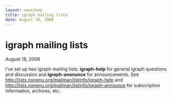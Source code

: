 ```yaml
---
layout: newstemp
title: igraph mailing lists
date: August 18, 2006
---
```


igraph mailing lists
====================

August 18, 2006

I've set up two igraph mailing lists: **igraph-help** for
general igraph questions and discussion and
**igraph-anonunce** for announcements. See 
http://lists.nongnu.org/mailman/listinfo/igraph-help and
http://lists.nongnu.org/mailman/listinfo/igraph-announce
for subscription information, archives, etc.
